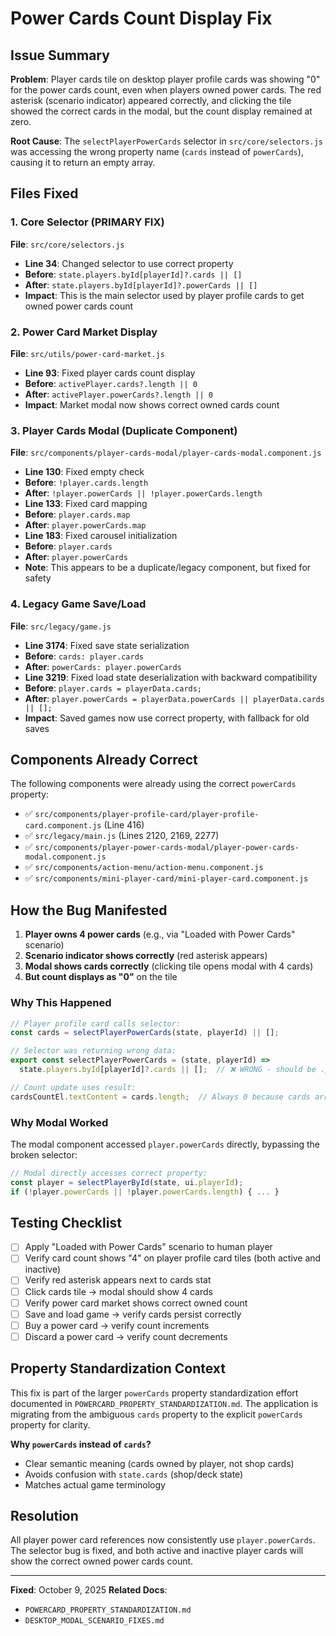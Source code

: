 # Power Cards Count Display Fix

## Issue Summary

**Problem**: Player cards tile on desktop player profile cards was showing "0" for the power cards count, even when players owned power cards. The red asterisk (scenario indicator) appeared correctly, and clicking the tile showed the correct cards in the modal, but the count display remained at zero.

**Root Cause**: The `selectPlayerPowerCards` selector in `src/core/selectors.js` was accessing the wrong property name (`cards` instead of `powerCards`), causing it to return an empty array.

## Files Fixed

### 1. Core Selector (PRIMARY FIX)
**File**: `src/core/selectors.js`
- **Line 34**: Changed selector to use correct property
- **Before**: `state.players.byId[playerId]?.cards || []`
- **After**: `state.players.byId[playerId]?.powerCards || []`
- **Impact**: This is the main selector used by player profile cards to get owned power cards count

### 2. Power Card Market Display
**File**: `src/utils/power-card-market.js`
- **Line 93**: Fixed player cards count display
- **Before**: `activePlayer.cards?.length || 0`
- **After**: `activePlayer.powerCards?.length || 0`
- **Impact**: Market modal now shows correct owned cards count

### 3. Player Cards Modal (Duplicate Component)
**File**: `src/components/player-cards-modal/player-cards-modal.component.js`
- **Line 130**: Fixed empty check
- **Before**: `!player.cards.length`
- **After**: `!player.powerCards || !player.powerCards.length`
- **Line 133**: Fixed card mapping
- **Before**: `player.cards.map`
- **After**: `player.powerCards.map`
- **Line 183**: Fixed carousel initialization
- **Before**: `player.cards`
- **After**: `player.powerCards`
- **Note**: This appears to be a duplicate/legacy component, but fixed for safety

### 4. Legacy Game Save/Load
**File**: `src/legacy/game.js`
- **Line 3174**: Fixed save state serialization
- **Before**: `cards: player.cards`
- **After**: `powerCards: player.powerCards`
- **Line 3219**: Fixed load state deserialization with backward compatibility
- **Before**: `player.cards = playerData.cards;`
- **After**: `player.powerCards = playerData.powerCards || playerData.cards || [];`
- **Impact**: Saved games now use correct property, with fallback for old saves

## Components Already Correct

The following components were already using the correct `powerCards` property:

- ✅ `src/components/player-profile-card/player-profile-card.component.js` (Line 416)
- ✅ `src/legacy/main.js` (Lines 2120, 2169, 2277)
- ✅ `src/components/player-power-cards-modal/player-power-cards-modal.component.js`
- ✅ `src/components/action-menu/action-menu.component.js`
- ✅ `src/components/mini-player-card/mini-player-card.component.js`

## How the Bug Manifested

1. **Player owns 4 power cards** (e.g., via "Loaded with Power Cards" scenario)
2. **Scenario indicator shows correctly** (red asterisk appears)
3. **Modal shows cards correctly** (clicking tile opens modal with 4 cards)
4. **But count displays as "0"** on the tile

### Why This Happened

```javascript
// Player profile card calls selector:
const cards = selectPlayerPowerCards(state, playerId) || [];

// Selector was returning wrong data:
export const selectPlayerPowerCards = (state, playerId) => 
  state.players.byId[playerId]?.cards || [];  // ❌ WRONG - should be .powerCards

// Count update uses result:
cardsCountEl.textContent = cards.length;  // Always 0 because cards array was empty
```

### Why Modal Worked

The modal component accessed `player.powerCards` directly, bypassing the broken selector:

```javascript
// Modal directly accesses correct property:
const player = selectPlayerById(state, ui.playerId);
if (!player.powerCards || !player.powerCards.length) { ... }
```

## Testing Checklist

- [ ] Apply "Loaded with Power Cards" scenario to human player
- [ ] Verify card count shows "4" on player profile card tiles (both active and inactive)
- [ ] Verify red asterisk appears next to cards stat
- [ ] Click cards tile → modal should show 4 cards
- [ ] Verify power card market shows correct owned count
- [ ] Save and load game → verify cards persist correctly
- [ ] Buy a power card → verify count increments
- [ ] Discard a power card → verify count decrements

## Property Standardization Context

This fix is part of the larger `powerCards` property standardization effort documented in `POWERCARD_PROPERTY_STANDARDIZATION.md`. The application is migrating from the ambiguous `cards` property to the explicit `powerCards` property for clarity.

**Why `powerCards` instead of `cards`?**
- Clear semantic meaning (cards owned by player, not shop cards)
- Avoids confusion with `state.cards` (shop/deck state)
- Matches actual game terminology

## Resolution

All player power card references now consistently use `player.powerCards`. The selector bug is fixed, and both active and inactive player cards will show the correct owned power cards count.

---

**Fixed**: October 9, 2025
**Related Docs**: 
- `POWERCARD_PROPERTY_STANDARDIZATION.md`
- `DESKTOP_MODAL_SCENARIO_FIXES.md`
